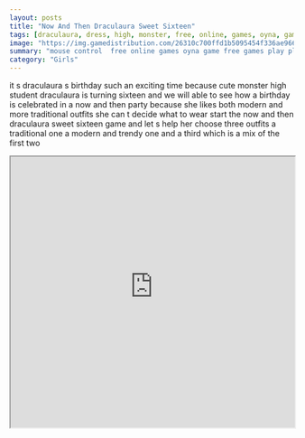 ```yaml
---
layout: posts
title: "Now And Then Draculaura Sweet Sixteen"
tags: [draculaura, dress, high, monster, free, online, games, oyna, game, free, games, play, play, games]
image: "https://img.gamedistribution.com/26310c700ffd1b5095454f336ae96648.jpg"
summary: "mouse control  free online games oyna game free games play play games"
category: "Girls"
---
```


it s draculaura s birthday such an exciting time because cute monster high student draculaura is turning sixteen and we will able to see how a birthday is celebrated in a now and then party because she likes both modern and more traditional outfits she can t decide what to wear start the now and then draculaura sweet sixteen game and let s help her choose three outfits a traditional one a modern and trendy one and a third which is a mix of the first two

<iframe width="100%" height="480px;" src="https://flash.gamedistribution.com?game=26310c700ffd1b5095454f336ae96648"></iframe>